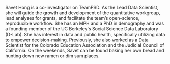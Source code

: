 Savet Hong is a co-investigator on TeamPSD. As the Lead Data Scientist, she will guide the growth and development of the quantitative workgroup, lead analyses for grants, and facilitate the team’s open-science, reproducible workflow. She has an MPH and a PhD in demography and was a founding member of the UC Berkeley's Social Science Data Laboratory (D-Lab). She has interest in data and public health, specifically utilizing data to empower decision-making. Previously, she also worked as a Data Scientist for the Colorado Education Association and the Judicial Council of California. On the weekends, Savet can be found baking her own bread and hunting down new ramen or dim sum places.

